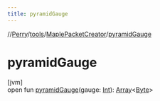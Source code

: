 ```yaml
---
title: pyramidGauge
---
```

//[Perry](../../../index.html)/[tools](../index.html)/[MaplePacketCreator](index.html)/[pyramidGauge](pyramid-gauge.html)



# pyramidGauge



[jvm]\
open fun [pyramidGauge](pyramid-gauge.html)(gauge: [Int](https://kotlinlang.org/api/latest/jvm/stdlib/kotlin/-int/index.html)): [Array](https://kotlinlang.org/api/latest/jvm/stdlib/kotlin/-array/index.html)&lt;[Byte](https://kotlinlang.org/api/latest/jvm/stdlib/kotlin/-byte/index.html)&gt;




